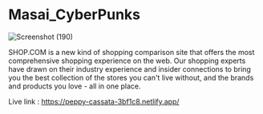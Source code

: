 # Masai_CyberPunks

![Screenshot (190)](https://user-images.githubusercontent.com/101578846/190413699-0613e943-b3c6-4b69-94db-bcd2c47ca330.png)




SHOP.COM is a new kind of shopping comparison site that offers the most comprehensive shopping experience on the web. Our shopping experts have drawn on their industry experience and insider connections to bring you the best collection of the stores you can't live without, and the brands and products you love - all in one place.


Live link : https://peppy-cassata-3bf1c8.netlify.app/


